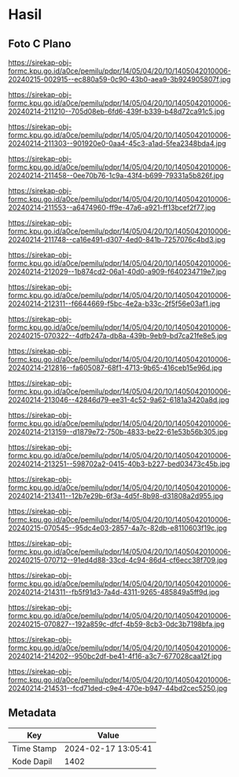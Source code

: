 # Hasil

## Foto C Plano

https://sirekap-obj-formc.kpu.go.id/a0ce/pemilu/pdpr/14/05/04/20/10/1405042010006-20240215-002915--ec880a59-0c90-43b0-aea9-3b924905807f.jpg

https://sirekap-obj-formc.kpu.go.id/a0ce/pemilu/pdpr/14/05/04/20/10/1405042010006-20240214-211210--705d08eb-6fd6-439f-b339-b48d72ca91c5.jpg

https://sirekap-obj-formc.kpu.go.id/a0ce/pemilu/pdpr/14/05/04/20/10/1405042010006-20240214-211303--901920e0-0aa4-45c3-a1ad-5fea2348bda4.jpg

https://sirekap-obj-formc.kpu.go.id/a0ce/pemilu/pdpr/14/05/04/20/10/1405042010006-20240214-211458--0ee70b76-1c9a-43f4-b699-79331a5b826f.jpg

https://sirekap-obj-formc.kpu.go.id/a0ce/pemilu/pdpr/14/05/04/20/10/1405042010006-20240214-211553--a6474960-ff9e-47a6-a921-ff13bcef2f77.jpg

https://sirekap-obj-formc.kpu.go.id/a0ce/pemilu/pdpr/14/05/04/20/10/1405042010006-20240214-211748--ca16e491-d307-4ed0-841b-7257076c4bd3.jpg

https://sirekap-obj-formc.kpu.go.id/a0ce/pemilu/pdpr/14/05/04/20/10/1405042010006-20240214-212029--1b874cd2-06a1-40d0-a909-f640234719e7.jpg

https://sirekap-obj-formc.kpu.go.id/a0ce/pemilu/pdpr/14/05/04/20/10/1405042010006-20240214-212311--f6644669-f5bc-4e2a-b33c-2f5f56e03af1.jpg

https://sirekap-obj-formc.kpu.go.id/a0ce/pemilu/pdpr/14/05/04/20/10/1405042010006-20240215-070322--4dfb247a-db8a-439b-9eb9-bd7ca21fe8e5.jpg

https://sirekap-obj-formc.kpu.go.id/a0ce/pemilu/pdpr/14/05/04/20/10/1405042010006-20240214-212816--fa605087-68f1-4713-9b65-416ceb15e96d.jpg

https://sirekap-obj-formc.kpu.go.id/a0ce/pemilu/pdpr/14/05/04/20/10/1405042010006-20240214-213046--42846d79-ee31-4c52-9a62-6181a3420a8d.jpg

https://sirekap-obj-formc.kpu.go.id/a0ce/pemilu/pdpr/14/05/04/20/10/1405042010006-20240214-213159--d1879e72-750b-4833-be22-61e53b56b305.jpg

https://sirekap-obj-formc.kpu.go.id/a0ce/pemilu/pdpr/14/05/04/20/10/1405042010006-20240214-213251--598702a2-0415-40b3-b227-bed03473c45b.jpg

https://sirekap-obj-formc.kpu.go.id/a0ce/pemilu/pdpr/14/05/04/20/10/1405042010006-20240214-213411--12b7e29b-6f3a-4d5f-8b98-d31808a2d955.jpg

https://sirekap-obj-formc.kpu.go.id/a0ce/pemilu/pdpr/14/05/04/20/10/1405042010006-20240215-070545--95dc4e03-2857-4a7c-82db-e8110603f19c.jpg

https://sirekap-obj-formc.kpu.go.id/a0ce/pemilu/pdpr/14/05/04/20/10/1405042010006-20240215-070712--91ed4d88-33cd-4c94-86d4-cf6ecc38f709.jpg

https://sirekap-obj-formc.kpu.go.id/a0ce/pemilu/pdpr/14/05/04/20/10/1405042010006-20240214-214311--fb5f91d3-7a4d-4311-9265-485849a5ff9d.jpg

https://sirekap-obj-formc.kpu.go.id/a0ce/pemilu/pdpr/14/05/04/20/10/1405042010006-20240215-070827--192a859c-dfcf-4b59-8cb3-0dc3b7198bfa.jpg

https://sirekap-obj-formc.kpu.go.id/a0ce/pemilu/pdpr/14/05/04/20/10/1405042010006-20240214-214202--950bc2df-be41-4f16-a3c7-677028caa12f.jpg

https://sirekap-obj-formc.kpu.go.id/a0ce/pemilu/pdpr/14/05/04/20/10/1405042010006-20240214-214531--fcd71ded-c9e4-470e-b947-44bd2cec5250.jpg


## Metadata

| Key        | Value               |
| ---------- | ------------------- |
| Time Stamp | 2024-02-17 13:05:41 |
| Kode Dapil | 1402                |



